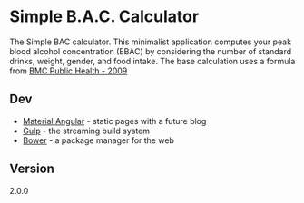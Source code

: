 # Simple B.A.C. Calculator
The Simple BAC calculator. This minimalist application computes your peak blood alcohol concentration (EBAC) by considering the number of standard drinks, weight, gender, and food intake. The base calculation uses a formula from [BMC Public Health - 2009]

## Dev 
  * [Material Angular] - static pages with a future blog
  * [Gulp] - the streaming build system
  * [Bower] - a package manager for the web

## Version 
2.0.0

[//]: # (Hidden Links for cleaner mardkwon)
   [Gulp]: <http://gulpjs.com>
   [BMC Public Health - 2009]: <https://www.ncbi.nlm.nih.gov/pmc/articles/PMC2724514/#__sec12>
   [Material Angular]: <https://material.angularjs.org/latest/>
   [Bower]: <http://bower.io/>
